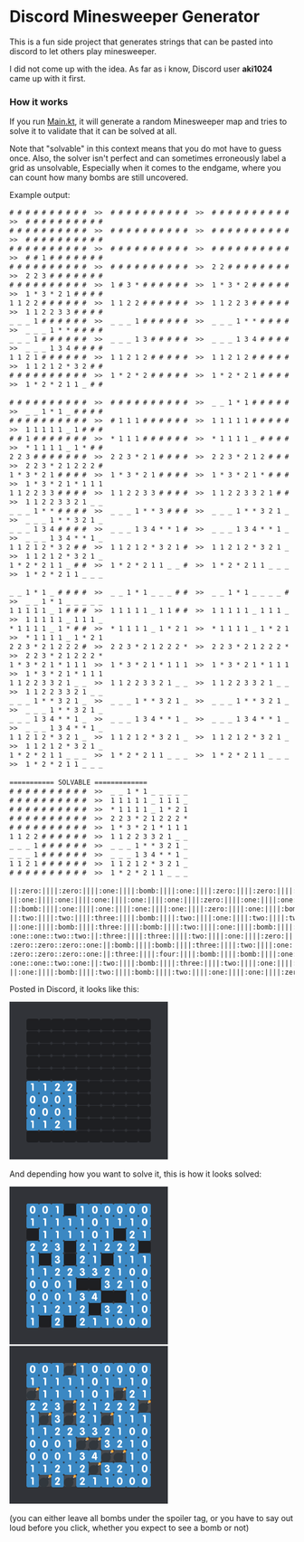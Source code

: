 # Discord Minesweeper Generator

This is a fun side project that generates strings that can be pasted into discord to let others play minesweeper.

I did not come up with the idea.
As far as i know, Discord user **aki1024** came up with it first.

### How it works
If you run [Main.kt](src/main/kotlin/de/lostmekka/discord/minesweepergen/Main.kt), 
it will generate a random Minesweeper map and tries to solve it to validate that it can be solved at all.

Note that "solvable" in this context means that you do mot have to guess once.
Also, the solver isn't perfect and can sometimes erroneously label a grid as unsolvable,
Especially when it comes to the endgame, where you can count how many bombs are still uncovered.

Example output:
```
# # # # # # # # # #  >>  # # # # # # # # # #  >>  # # # # # # # # # #  >>  # # # # # # # # # #
# # # # # # # # # #  >>  # # # # # # # # # #  >>  # # # # # # # # # #  >>  # # # # # # # # # #
# # # # # # # # # #  >>  # # # # # # # # # #  >>  # # # # # # # # # #  >>  # # 1 # # # # # # #
# # # # # # # # # #  >>  # # # # # # # # # #  >>  2 2 # # # # # # # #  >>  2 2 3 # # # # # # #
# # # # # # # # # #  >>  1 # 3 * # # # # # #  >>  1 * 3 * 2 # # # # #  >>  1 * 3 * 2 1 # # # #
1 1 2 2 # # # # # #  >>  1 1 2 2 # # # # # #  >>  1 1 2 2 3 # # # # #  >>  1 1 2 2 3 3 # # # #
_ _ _ 1 # # # # # #  >>  _ _ _ 1 # # # # # #  >>  _ _ _ 1 * * # # # #  >>  _ _ _ 1 * * # # # #
_ _ _ 1 # # # # # #  >>  _ _ _ 1 3 # # # # #  >>  _ _ _ 1 3 4 # # # #  >>  _ _ _ 1 3 4 # # # #
1 1 2 1 # # # # # #  >>  1 1 2 1 2 # # # # #  >>  1 1 2 1 2 # # # # #  >>  1 1 2 1 2 * 3 2 # #
# # # # # # # # # #  >>  1 * 2 * 2 # # # # #  >>  1 * 2 * 2 1 # # # #  >>  1 * 2 * 2 1 1 _ # #

# # # # # # # # # #  >>  # # # # # # # # # #  >>  _ _ 1 * 1 # # # # #  >>  _ _ 1 * 1 _ # # # #
# # # # # # # # # #  >>  # 1 1 1 # # # # # #  >>  1 1 1 1 1 # # # # #  >>  1 1 1 1 1 _ 1 # # #
# # 1 # # # # # # #  >>  * 1 1 1 # # # # # #  >>  * 1 1 1 1 _ # # # #  >>  * 1 1 1 1 _ 1 * # #
2 2 3 # # # # # # #  >>  2 2 3 * 2 1 # # # #  >>  2 2 3 * 2 1 2 # # #  >>  2 2 3 * 2 1 2 2 2 #
1 * 3 * 2 1 # # # #  >>  1 * 3 * 2 1 # # # #  >>  1 * 3 * 2 1 * # # #  >>  1 * 3 * 2 1 * 1 1 1
1 1 2 2 3 3 # # # #  >>  1 1 2 2 3 3 # # # #  >>  1 1 2 2 3 3 2 1 # #  >>  1 1 2 2 3 3 2 1 _ _
_ _ _ 1 * * # # # #  >>  _ _ _ 1 * * 3 # # #  >>  _ _ _ 1 * * 3 2 1 _  >>  _ _ _ 1 * * 3 2 1 _
_ _ _ 1 3 4 # # # #  >>  _ _ _ 1 3 4 * * 1 #  >>  _ _ _ 1 3 4 * * 1 _  >>  _ _ _ 1 3 4 * * 1 _
1 1 2 1 2 * 3 2 # #  >>  1 1 2 1 2 * 3 2 1 #  >>  1 1 2 1 2 * 3 2 1 _  >>  1 1 2 1 2 * 3 2 1 _
1 * 2 * 2 1 1 _ # #  >>  1 * 2 * 2 1 1 _ _ #  >>  1 * 2 * 2 1 1 _ _ _  >>  1 * 2 * 2 1 1 _ _ _

_ _ 1 * 1 _ # # # #  >>  _ _ 1 * 1 _ _ _ # #  >>  _ _ 1 * 1 _ _ _ _ #  >>  _ _ 1 * 1 _ _ _ _ _
1 1 1 1 1 _ 1 # # #  >>  1 1 1 1 1 _ 1 1 # #  >>  1 1 1 1 1 _ 1 1 1 _  >>  1 1 1 1 1 _ 1 1 1 _
* 1 1 1 1 _ 1 * # #  >>  * 1 1 1 1 _ 1 * 2 1  >>  * 1 1 1 1 _ 1 * 2 1  >>  * 1 1 1 1 _ 1 * 2 1
2 2 3 * 2 1 2 2 2 #  >>  2 2 3 * 2 1 2 2 2 *  >>  2 2 3 * 2 1 2 2 2 *  >>  2 2 3 * 2 1 2 2 2 *
1 * 3 * 2 1 * 1 1 1  >>  1 * 3 * 2 1 * 1 1 1  >>  1 * 3 * 2 1 * 1 1 1  >>  1 * 3 * 2 1 * 1 1 1
1 1 2 2 3 3 2 1 _ _  >>  1 1 2 2 3 3 2 1 _ _  >>  1 1 2 2 3 3 2 1 _ _  >>  1 1 2 2 3 3 2 1 _ _
_ _ _ 1 * * 3 2 1 _  >>  _ _ _ 1 * * 3 2 1 _  >>  _ _ _ 1 * * 3 2 1 _  >>  _ _ _ 1 * * 3 2 1 _
_ _ _ 1 3 4 * * 1 _  >>  _ _ _ 1 3 4 * * 1 _  >>  _ _ _ 1 3 4 * * 1 _  >>  _ _ _ 1 3 4 * * 1 _
1 1 2 1 2 * 3 2 1 _  >>  1 1 2 1 2 * 3 2 1 _  >>  1 1 2 1 2 * 3 2 1 _  >>  1 1 2 1 2 * 3 2 1 _
1 * 2 * 2 1 1 _ _ _  >>  1 * 2 * 2 1 1 _ _ _  >>  1 * 2 * 2 1 1 _ _ _  >>  1 * 2 * 2 1 1 _ _ _

=========== SOLVABLE =============
# # # # # # # # # #  >>  _ _ 1 * 1 _ _ _ _ _
# # # # # # # # # #  >>  1 1 1 1 1 _ 1 1 1 _
# # # # # # # # # #  >>  * 1 1 1 1 _ 1 * 2 1
# # # # # # # # # #  >>  2 2 3 * 2 1 2 2 2 *
# # # # # # # # # #  >>  1 * 3 * 2 1 * 1 1 1
1 1 2 2 # # # # # #  >>  1 1 2 2 3 3 2 1 _ _
_ _ _ 1 # # # # # #  >>  _ _ _ 1 * * 3 2 1 _
_ _ _ 1 # # # # # #  >>  _ _ _ 1 3 4 * * 1 _
1 1 2 1 # # # # # #  >>  1 1 2 1 2 * 3 2 1 _
# # # # # # # # # #  >>  1 * 2 * 2 1 1 _ _ _

||:zero:||||:zero:||||:one:||||:bomb:||||:one:||||:zero:||||:zero:||||:zero:||||:zero:||||:zero:||
||:one:||||:one:||||:one:||||:one:||||:one:||||:zero:||||:one:||||:one:||||:one:||||:zero:||
||:bomb:||||:one:||||:one:||||:one:||||:one:||||:zero:||||:one:||||:bomb:||||:two:||||:one:||
||:two:||||:two:||||:three:||||:bomb:||||:two:||||:one:||||:two:||||:two:||||:two:||||:bomb:||
||:one:||||:bomb:||||:three:||||:bomb:||||:two:||||:one:||||:bomb:||||:one:||||:one:||||:one:||
:one::one::two::two:||:three:||||:three:||||:two:||||:one:||||:zero:||||:zero:||
:zero::zero::zero::one:||:bomb:||||:bomb:||||:three:||||:two:||||:one:||||:zero:||
:zero::zero::zero::one:||:three:||||:four:||||:bomb:||||:bomb:||||:one:||||:zero:||
:one::one::two::one:||:two:||||:bomb:||||:three:||||:two:||||:one:||||:zero:||
||:one:||||:bomb:||||:two:||||:bomb:||||:two:||||:one:||||:one:||||:zero:||||:zero:||||:zero:||
```

Posted in Discord, it looks like this:

![example-unsolved.png](doc%2Fexample-unsolved.png)

And depending how you want to solve it, this is how it looks solved:

![example-solved-blind.png](doc%2Fexample-solved-blind.png)
![example-solved-marked.png](doc%2Fexample-solved-marked.png)

(you can either leave all bombs under the spoiler tag, or you have to say out loud before you click, whether you expect to see a bomb or not)
